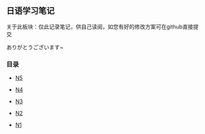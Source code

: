 ## 日语学习笔记

关于此板块：仅此记录笔记，供自己读阅，如您有好的修改方案可在github直接提交

ありがとうございます~

### 目录
    
   * [N5](Japan/N5/about.md)

   * [N4](Japan/N4/about.md)

   * [N3](Japan/N3/about.md)

   * [N2](Japan/N2/about.md)

   * [N1](Japan/N1/about.md)

